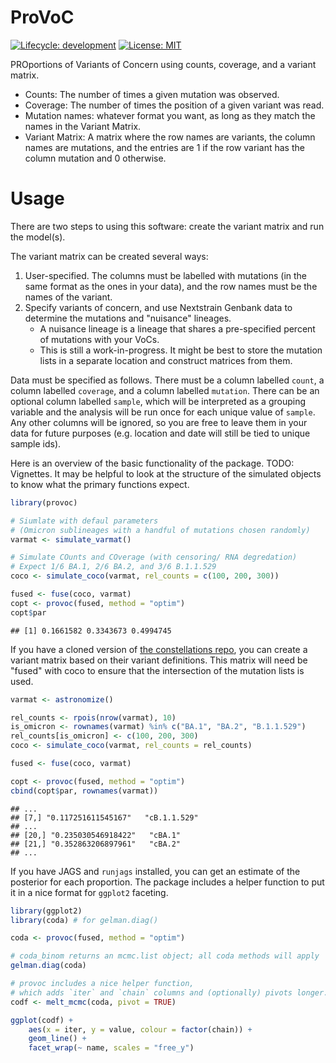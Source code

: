 # ProVoC

[![Lifecycle:
development](https://img.shields.io/badge/lifecycle-experimental-orange.svg)](https://lifecycle.r-lib.org/articles/stages.html#experimental-1)
[![License: MIT](https://img.shields.io/badge/License-MIT-yellow.svg)](https://opensource.org/licenses/MIT)

PROportions of Variants of Concern using counts, coverage, and a variant matrix.

- Counts: The number of times a given mutation was observed.
- Coverage: The number of times the position of a given variant was read.
- Mutation names: whatever format you want, as long as they match the names in the Variant Matrix.
- Variant Matrix: A matrix where the row names are variants, the column names are mutations, and the entries are 1 if the row variant has the column mutation and 0 otherwise.

# Usage

There are two steps to using this software: create the variant matrix and run the model(s).

The variant matrix can be created several ways:

1. User-specified. The columns must be labelled with mutations (in the same format as the ones in your data), and the row names must be the names of the variant.
2. Specify variants of concern, and use Nextstrain Genbank data to determine the mutations and "nuisance" lineages.
    - A nuisance lineage is a lineage that shares a pre-specified percent of mutations with your VoCs.
    - This is still a work-in-progress. It might be best to store the mutation lists in a separate location and construct matrices from them.

Data must be specified as follows.
There must be a column labelled `count`, a column labelled `coverage`, and a column labelled `mutation`.
There can be an optional column labelled `sample`, which will be interpreted as a grouping variable and the analysis will be run once for each unique value of `sample`.
Any other columns will be ignored, so you are free to leave them in your data for future purposes (e.g. location and date will still be tied to unique sample ids).

Here is an overview of the basic functionality of the package. TODO: Vignettes.
It may be helpful to look at the structure of the simulated objects to know what the primary functions expect.

```R
library(provoc)

# Siumlate with defaul parameters
# (Omicron sublineages with a handful of mutations chosen randomly)
varmat <- simulate_varmat()

# Simulate COunts and COverage (with censoring/ RNA degredation)
# Expect 1/6 BA.1, 2/6 BA.2, and 3/6 B.1.1.529
coco <- simulate_coco(varmat, rel_counts = c(100, 200, 300))

fused <- fuse(coco, varmat)
copt <- provoc(fused, method = "optim")
copt$par
```

```
## [1] 0.1661582 0.3343673 0.4994745
```

If you have a cloned version of [the constellations repo](https://github.com/cov-lineages/constellations), you can create a variant matrix based on their variant definitions.
This matrix will need be "fused" with coco to ensure that the intersection of the mutation lists is used.

```R
varmat <- astronomize()

rel_counts <- rpois(nrow(varmat), 10)
is_omicron <- rownames(varmat) %in% c("BA.1", "BA.2", "B.1.1.529")
rel_counts[is_omicron] <- c(100, 200, 300)
coco <- simulate_coco(varmat, rel_counts = rel_counts)

fused <- fuse(coco, varmat)

copt <- provoc(fused, method = "optim")
cbind(copt$par, rownames(varmat))
```

```
## ...
## [7,] "0.117251611545167"   "cB.1.1.529"
## ...
## [20,] "0.235030546918422"   "cBA.1"
## [21,] "0.352863206897961"   "cBA.2"
## ...
```

If you have JAGS and `runjags` installed, you can get an estimate of the posterior for each proportion.
The package includes a helper function to put it in a nice format for `ggplot2` faceting.

```R
library(ggplot2)
library(coda) # for gelman.diag()

coda <- provoc(fused, method = "optim")

# coda_binom returns an mcmc.list object; all coda methods will apply
gelman.diag(coda)

# provoc includes a nice helper function,
# which adds `iter` and `chain` columns and (optionally) pivots longer.
codf <- melt_mcmc(coda, pivot = TRUE)

ggplot(codf) +
    aes(x = iter, y = value, colour = factor(chain)) +
    geom_line() +
    facet_wrap(~ name, scales = "free_y")
```


